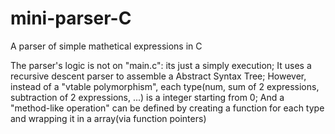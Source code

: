 # mini-parser-C
A parser of simple mathetical expressions in C

The parser's logic is not on "main.c": its just a simply execution;
It uses a recursive descent parser to assemble a Abstract Syntax Tree;
However, instead of a "vtable polymorphism", each type(num, sum of 2 expressions, subtraction of 2 expressions, ...) is a integer starting from 0;
And a "method-like operation" can be defined by creating a function for each type and wrapping it in a array(via function pointers)
